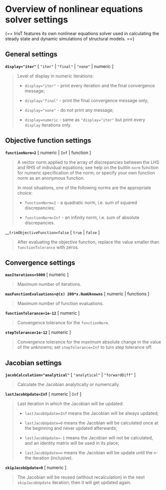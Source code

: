 
# Overview of nonlinear equations solver settings

{==
IrisT features its own nonlinear equations solver used in calculating the
steady state and dynamic simulations of structural models.
==}


## General settings

__`display="iter"`__ [ `"iter"` | `"final"` | `"none"` | numeric ]
> 
> Level of display in numeric iterations:
> 
> * `display="iter"` - print every iteration and the final convergence
>   message;
> 
> * `display="final"` - print the final convergence message only;
> 
> * `display="none"` - do not print any message;
> 
> * `display=numeric` - same as `"display="iter"` but print every `display`
>   iterations only.
> 

## Objective function settings

__`functionNorm=2`__ [ numeric | `Inf` | function ]
> 
> A vector norm applied to the array of discrepancies between the LHS and
> RHS of individual equations; see help on the builtin `norm` function for
> numeric specification of the norm; or specify your own function norm as
> an anonymous function. 
> 
> In most situations, one of the following norms are the appropriate
> choice:
> 
> * `functionNorm=2` - a quadratic norm, i.e. sum of squared discrepancies;
> 
> * `functionNorm=Inf` - an infinity norm, i.e. sum of absolute discrepancies.
> 

__`trimObjectiveFunction=false` [ `true` | `false` ]
> 
> After evaluating the objective function, replace the value smaller than
> `functionTolerance` with zeros.
> 

## Convergence settings

__`maxIterations=5000`__ [ numeric ]
> 
> Maximum number of iterations.
> 

__`maxFunctionEvaluations=@(x) 200*x.NumUknowns`__ [ numeric | functions ]  
> 
> Maximum number of function evaluations.
> 

__`functionTolerance=1e-12`__ [ numeric ]
> 
> Convergence tolerance for the `functionNorm`.
> 

__`stepTolerance=1e-12`__ [ numeric ]
> 
> Convergence tolerance for the maximum absolute change in the value of the
> unknowns; set `stepTolerance=Inf` to turn step tolerance off.
> 

## Jacobian settings

__`jacobCalculation="analytical"`__ [ `"analytical"` | `"forwardDiff"` ]
> 
> Calculate the Jacobian analytically or numerically.
> 

__`lastJacobUpdate=Inf`__ [ numeric | `Inf` ]
> 
> Last iteration in which the Jacobian will be updated:
> 
> * `lastJacobUpdate=Inf` means the Jacobian will be always updated;
> 
> * `lastJacobUpdate=0` means the Jacobian will be calculated once at the
>   beginning and never updated afterwards;
> 
> * `lastJacobUpdate=-1` means the Jacobian will not be calculated, and an
>   identity matrix will be used in its place;
> 
> * `lastJacobUpdate=n` means the Jacobian will be update until the `n`-the
>   iteration (inclusive).
> 


__`skipJacobUpdate=0`__ [ numeric ]
> 
> The Jacobian will be reused (without recalculation) in the next
> `skipJacobUpdate` iteration; then it will get updated again.
> 

